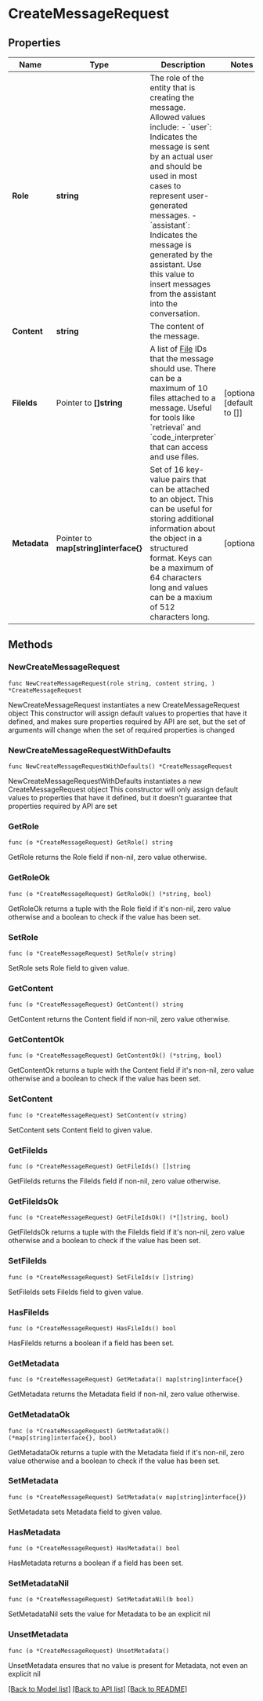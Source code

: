 # CreateMessageRequest

## Properties

Name | Type | Description | Notes
------------ | ------------- | ------------- | -------------
**Role** | **string** | The role of the entity that is creating the message. Allowed values include: - &#x60;user&#x60;: Indicates the message is sent by an actual user and should be used in most cases to represent user-generated messages. - &#x60;assistant&#x60;: Indicates the message is generated by the assistant. Use this value to insert messages from the assistant into the conversation.  | 
**Content** | **string** | The content of the message. | 
**FileIds** | Pointer to **[]string** | A list of [File](/docs/api-reference/files) IDs that the message should use. There can be a maximum of 10 files attached to a message. Useful for tools like &#x60;retrieval&#x60; and &#x60;code_interpreter&#x60; that can access and use files. | [optional] [default to []]
**Metadata** | Pointer to **map[string]interface{}** | Set of 16 key-value pairs that can be attached to an object. This can be useful for storing additional information about the object in a structured format. Keys can be a maximum of 64 characters long and values can be a maxium of 512 characters long.  | [optional] 

## Methods

### NewCreateMessageRequest

`func NewCreateMessageRequest(role string, content string, ) *CreateMessageRequest`

NewCreateMessageRequest instantiates a new CreateMessageRequest object
This constructor will assign default values to properties that have it defined,
and makes sure properties required by API are set, but the set of arguments
will change when the set of required properties is changed

### NewCreateMessageRequestWithDefaults

`func NewCreateMessageRequestWithDefaults() *CreateMessageRequest`

NewCreateMessageRequestWithDefaults instantiates a new CreateMessageRequest object
This constructor will only assign default values to properties that have it defined,
but it doesn't guarantee that properties required by API are set

### GetRole

`func (o *CreateMessageRequest) GetRole() string`

GetRole returns the Role field if non-nil, zero value otherwise.

### GetRoleOk

`func (o *CreateMessageRequest) GetRoleOk() (*string, bool)`

GetRoleOk returns a tuple with the Role field if it's non-nil, zero value otherwise
and a boolean to check if the value has been set.

### SetRole

`func (o *CreateMessageRequest) SetRole(v string)`

SetRole sets Role field to given value.


### GetContent

`func (o *CreateMessageRequest) GetContent() string`

GetContent returns the Content field if non-nil, zero value otherwise.

### GetContentOk

`func (o *CreateMessageRequest) GetContentOk() (*string, bool)`

GetContentOk returns a tuple with the Content field if it's non-nil, zero value otherwise
and a boolean to check if the value has been set.

### SetContent

`func (o *CreateMessageRequest) SetContent(v string)`

SetContent sets Content field to given value.


### GetFileIds

`func (o *CreateMessageRequest) GetFileIds() []string`

GetFileIds returns the FileIds field if non-nil, zero value otherwise.

### GetFileIdsOk

`func (o *CreateMessageRequest) GetFileIdsOk() (*[]string, bool)`

GetFileIdsOk returns a tuple with the FileIds field if it's non-nil, zero value otherwise
and a boolean to check if the value has been set.

### SetFileIds

`func (o *CreateMessageRequest) SetFileIds(v []string)`

SetFileIds sets FileIds field to given value.

### HasFileIds

`func (o *CreateMessageRequest) HasFileIds() bool`

HasFileIds returns a boolean if a field has been set.

### GetMetadata

`func (o *CreateMessageRequest) GetMetadata() map[string]interface{}`

GetMetadata returns the Metadata field if non-nil, zero value otherwise.

### GetMetadataOk

`func (o *CreateMessageRequest) GetMetadataOk() (*map[string]interface{}, bool)`

GetMetadataOk returns a tuple with the Metadata field if it's non-nil, zero value otherwise
and a boolean to check if the value has been set.

### SetMetadata

`func (o *CreateMessageRequest) SetMetadata(v map[string]interface{})`

SetMetadata sets Metadata field to given value.

### HasMetadata

`func (o *CreateMessageRequest) HasMetadata() bool`

HasMetadata returns a boolean if a field has been set.

### SetMetadataNil

`func (o *CreateMessageRequest) SetMetadataNil(b bool)`

 SetMetadataNil sets the value for Metadata to be an explicit nil

### UnsetMetadata
`func (o *CreateMessageRequest) UnsetMetadata()`

UnsetMetadata ensures that no value is present for Metadata, not even an explicit nil

[[Back to Model list]](../README.md#documentation-for-models) [[Back to API list]](../README.md#documentation-for-api-endpoints) [[Back to README]](../README.md)


